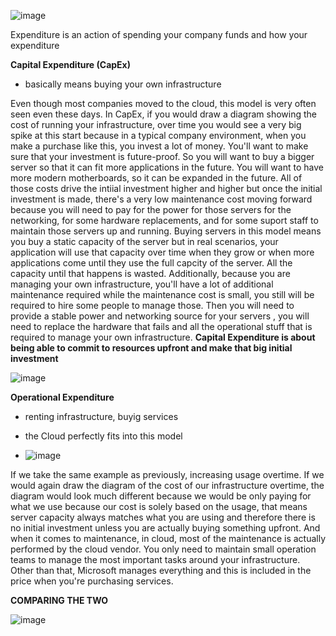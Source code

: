 
![image](https://github.com/user-attachments/assets/627da449-50f0-445d-a732-1bc673d6f32b)


Expenditure is an action of spending your company funds and how your expenditure

**Capital Expenditure (CapEx)**
- basically means buying your own infrastructure

Even though most companies moved to the cloud, this model is very often seen even these days. In CapEx, if you would draw a diagram showing the cost of running your infrastructure, over time you would see a very big spike at this start because in a typical company environment, when you make a purchase like this, you invest a lot of money. You'll want to make sure that your investment is future-proof. So you will want to buy a bigger server so that it can fit more applications in the future. You will want to have more modern motherboards, so it can be expanded in the future. All of those costs drive the intiial investment higher and higher but once the initial investment is made, there's a very low maintenance cost moving forward because you will need to pay for the power for those servers for the networking, for some hardware replacements, and for some suport staff to maintain those servers up and running. Buying servers in this model means you buy a static capacity of the server but in real scenarios, your application will use that capacity over time when they grow or when more applications come until they use the full capcity of the server. All the capacity until that happens is wasted. Additionally, because you are managing your own infrastructure, you'll have a lot of additional maintenance required while the maintenance cost is small, you still will be required to hire some people to manage those. Then you will need to provide a stable power and networking source for your servers , you will need to replace the hardware that fails and all the operational stuff that is required to manage your own infrastructure. 
**Capital Expenditure is about being able to commit to resources upfront and make that big initial investment**

![image](https://github.com/user-attachments/assets/fa9ba4db-23d9-4aa5-a914-38389314b93a)





**Operational Expenditure**
- renting infrastructure, buyig services
-  the Cloud perfectly fits into this model

-  ![image](https://github.com/user-attachments/assets/13585f63-0a97-4121-a848-7eddf03f715b)



If we take the same example as previously, increasing usage overtime. If we would again draw the diagram of the cost of our infrastructure overtime, the diagram would look much different because we would be only paying for what we use because our cost is solely based on the usage, that means server capacity always matches what you are using and therefore there is no initial investment unless you are actually buying something upfront. And when it comes to maintenance, in cloud, most of the maintenance is actually performed by the cloud vendor. You only need to maintain small operation teams to manage the most important tasks around your infrastructure. Other than that, Microsoft manages everything and this is included in the price when you're purchasing services.



**COMPARING THE TWO**

![image](https://github.com/user-attachments/assets/9fc62676-7b53-4f44-a16b-3768653e8a67)
